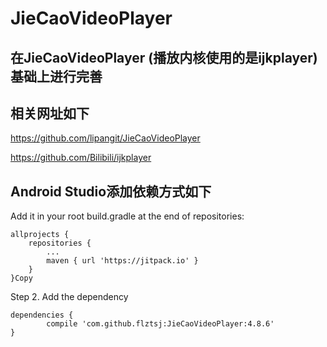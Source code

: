 # JieCaoVideoPlayer
## 在JieCaoVideoPlayer (播放内核使用的是ijkplayer)基础上进行完善


## 相关网址如下
https://github.com/lipangit/JieCaoVideoPlayer


https://github.com/Bilibili/ijkplayer


## Android Studio添加依赖方式如下
Add it in your root build.gradle at the end of repositories:

	allprojects {
		repositories {
			...
			maven { url 'https://jitpack.io' }
		}
	}Copy
Step 2. Add the dependency

	dependencies {
	        compile 'com.github.flztsj:JieCaoVideoPlayer:4.8.6'
	}
